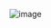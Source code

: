 ![image](https://user-images.githubusercontent.com/36649115/40943233-329266be-6805-11e8-8d50-79383ce9f8c7.png)
